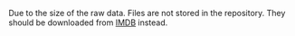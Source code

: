 Due to the size of the raw data. Files are not stored in the repository. They should be downloaded from [IMDB](https://www.imdb.com/interfaces/) instead.